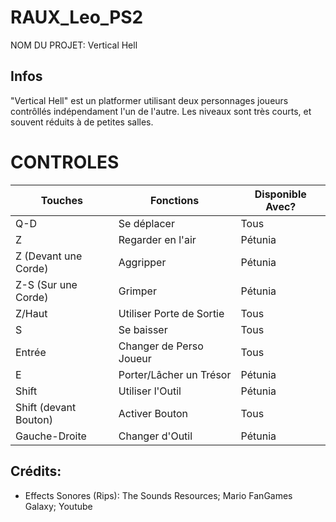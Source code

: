 # RAUX_Leo_PS2

NOM DU PROJET: Vertical Hell
## Infos

"Vertical Hell" est un platformer utilisant deux personnages joueurs contrôllés indépendament l'un de l'autre. Les niveaux sont très courts, et souvent réduits à de petites salles.

# CONTROLES

| Touches | Fonctions | Disponible Avec?
|-|-|-|
| Q-D | Se déplacer | Tous
| Z | Regarder en l'air | Pétunia
| Z (Devant une Corde) | Aggripper | Pétunia
| Z-S (Sur une Corde) | Grimper | Pétunia
| Z/Haut | Utiliser Porte de Sortie | Tous
| S | Se baisser | Tous
| Entrée | Changer de Perso Joueur | Tous
| E | Porter/Lâcher un Trésor | Pétunia
| Shift | Utiliser l'Outil | Pétunia
| Shift (devant Bouton) | Activer Bouton | Tous
| Gauche-Droite | Changer d'Outil | Pétunia

## Crédits:

- Effects Sonores (Rips): The Sounds Resources; Mario FanGames Galaxy; Youtube
